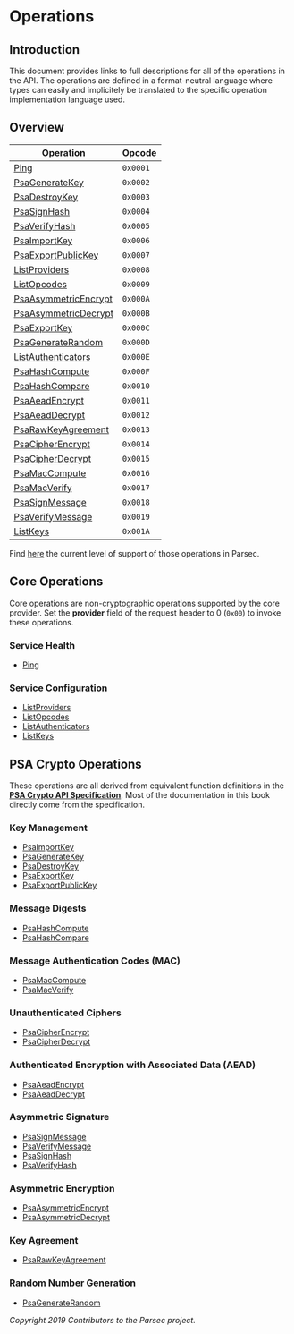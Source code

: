 # Operations

## Introduction

This document provides links to full descriptions for all of the operations in the API. The
operations are defined in a format-neutral language where types can easily and implicitely be
translated to the specific operation implementation language used.

## Overview

| Operation                                         | Opcode   |
|---------------------------------------------------|----------|
| [Ping](ping.md)                                   | `0x0001` |
| [PsaGenerateKey](psa_generate_key.md)             | `0x0002` |
| [PsaDestroyKey](psa_destroy_key.md)               | `0x0003` |
| [PsaSignHash](psa_sign_hash.md)                   | `0x0004` |
| [PsaVerifyHash](psa_verify_hash.md)               | `0x0005` |
| [PsaImportKey](psa_import_key.md)                 | `0x0006` |
| [PsaExportPublicKey](psa_export_public_key.md)    | `0x0007` |
| [ListProviders](list_providers.md)                | `0x0008` |
| [ListOpcodes](list_opcodes.md)                    | `0x0009` |
| [PsaAsymmetricEncrypt](psa_asymmetric_encrypt.md) | `0x000A` |
| [PsaAsymmetricDecrypt](psa_asymmetric_decrypt.md) | `0x000B` |
| [PsaExportKey](psa_export_key.md)                 | `0x000C` |
| [PsaGenerateRandom](psa_generate_random.md)       | `0x000D` |
| [ListAuthenticators](list_authenticators.md)      | `0x000E` |
| [PsaHashCompute](psa_hash_compute.md)             | `0x000F` |
| [PsaHashCompare](psa_hash_compare.md)             | `0x0010` |
| [PsaAeadEncrypt](psa_aead_encrypt.md)             | `0x0011` |
| [PsaAeadDecrypt](psa_aead_decrypt.md)             | `0x0012` |
| [PsaRawKeyAgreement](psa_raw_key_agreement.md)    | `0x0013` |
| [PsaCipherEncrypt](psa_cipher_encrypt.md)         | `0x0014` |
| [PsaCipherDecrypt](psa_cipher_decrypt.md)         | `0x0015` |
| [PsaMacCompute](psa_mac_compute.md)               | `0x0016` |
| [PsaMacVerify](psa_mac_verify.md)                 | `0x0017` |
| [PsaSignMessage](psa_sign_message.md)             | `0x0018` |
| [PsaVerifyMessage](psa_verify_message.md)         | `0x0019` |
| [ListKeys](list_keys.md)                          | `0x001A` |

Find [here](service_api_coverage.md) the current level of support of those operations in Parsec.

## Core Operations

Core operations are non-cryptographic operations supported by the core provider. Set the
**provider** field of the request header to 0 (`0x00`) to invoke these operations.

### Service Health

- [Ping](ping.md)

### Service Configuration

- [ListProviders](list_providers.md)
- [ListOpcodes](list_opcodes.md)
- [ListAuthenticators](list_authenticators.md)
- [ListKeys](list_keys.md)

## PSA Crypto Operations

These operations are all derived from equivalent function definitions in the [**PSA Crypto API
Specification**](https://developer.arm.com/architectures/security-architectures/platform-security-architecture/documentation).
Most of the documentation in this book directly come from the specification.

### Key Management

- [PsaImportKey](psa_import_key.md)
- [PsaGenerateKey](psa_generate_key.md)
- [PsaDestroyKey](psa_destroy_key.md)
- [PsaExportKey](psa_export_key.md)
- [PsaExportPublicKey](psa_export_public_key.md)

### Message Digests

- [PsaHashCompute](psa_hash_compute.md)
- [PsaHashCompare](psa_hash_compare.md)

### Message Authentication Codes (MAC)

- [PsaMacCompute](psa_mac_compute.md)
- [PsaMacVerify](psa_mac_verify.md)

### Unauthenticated Ciphers

- [PsaCipherEncrypt](psa_cipher_encrypt.md)
- [PsaCipherDecrypt](psa_cipher_decrypt.md)

### Authenticated Encryption with Associated Data (AEAD)

- [PsaAeadEncrypt](psa_aead_encrypt.md)
- [PsaAeadDecrypt](psa_aead_decrypt.md)

### Asymmetric Signature

- [PsaSignMessage](psa_sign_message.md)
- [PsaVerifyMessage](psa_verify_message.md)
- [PsaSignHash](psa_sign_hash.md)
- [PsaVerifyHash](psa_verify_hash.md)

### Asymmetric Encryption

- [PsaAsymmetricEncrypt](psa_asymmetric_encrypt.md)
- [PsaAsymmetricDecrypt](psa_asymmetric_decrypt.md)

### Key Agreement

- [PsaRawKeyAgreement](psa_raw_key_agreement.md)

### Random Number Generation

- [PsaGenerateRandom](psa_generate_random.md)

*Copyright 2019 Contributors to the Parsec project.*
